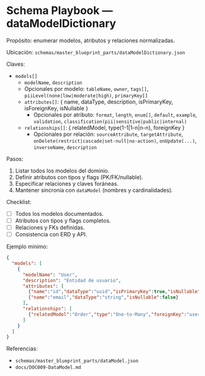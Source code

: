 # Schema Playbook — dataModelDictionary

Propósito: enumerar modelos, atributos y relaciones normalizadas.

Ubicación: `schemas/master_blueprint_parts/dataModelDictionary.json`

Claves:
- `models[]`
  - `modelName`, `description`
  - Opcionales por modelo: `tableName`, `owner`, `tags[]`, `piiLevel(none|low|moderate|high)`, `primaryKey[]`
  - `attributes[]`: { name, dataType, description, isPrimaryKey, isForeignKey, isNullable }
    - Opcionales por atributo: `format`, `length`, `enum[]`, `default`, `example`, `validation`, `classification(pii|sensitive|public|internal)`
  - `relationships[]`: { relatedModel, type(1-1|1-n|n-n), foreignKey }
    - Opcionales por relación: `sourceAttribute`, `targetAttribute`, `onDelete(restrict|cascade|set-null|no-action)`, `onUpdate(...)`, `inverseName`, `description`

Pasos:
1) Listar todos los modelos del dominio.
2) Definir atributos con tipos y flags (PK/FK/nullable).
3) Especificar relaciones y claves foráneas.
4) Mantener sincronía con `dataModel` (nombres y cardinalidades).

Checklist:
- [ ] Todos los modelos documentados.
- [ ] Atributos con tipos y flags completos.
- [ ] Relaciones y FKs definidas.
- [ ] Consistencia con ERD y API.

Ejemplo mínimo:
```json
{
  "models": [
    {
      "modelName": "User",
      "description": "Entidad de usuario",
      "attributes": [
        {"name":"id","dataType":"uuid","isPrimaryKey":true,"isNullable":false},
        {"name":"email","dataType":"string","isNullable":false}
      ],
      "relationships": [
        {"relatedModel":"Order","type":"One-to-Many","foreignKey":"userId"}
      ]
    }
  ]
}
```

Referencias:
- `schemas/master_blueprint_parts/dataModel.json`
- `docs/DOC009-DataModel.md`
